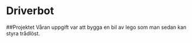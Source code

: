 # Driverbot
##Projektet
Våran uppgift var att bygga en bil av lego som man sedan kan styra trådlöst. 
